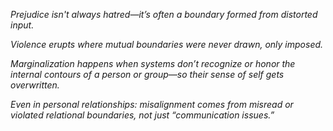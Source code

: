 *Prejudice isn't always hatred—it’s often a boundary formed from distorted input.*

*Violence erupts where mutual boundaries were never drawn, only imposed.*

*Marginalization happens when systems don’t recognize or honor the internal contours of a person or group—so their sense of self gets overwritten.*

*Even in personal relationships: misalignment comes from misread or violated relational boundaries, not just “communication issues.”*
